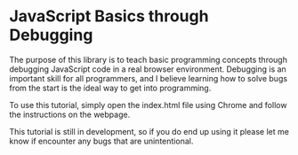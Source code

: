 # JavaScript Basics through Debugging

The purpose of this library is to teach basic programming concepts through
debugging JavaScript code in a real browser environment. Debugging is an
important skill for all programmers, and I believe learning how to solve bugs
from the start is the ideal way to get into programming.

To use this tutorial, simply open the index.html file using Chrome and follow
the instructions on the webpage.

This tutorial is still in development, so if you do end up using it please let
me know if encounter any bugs that are unintentional.
